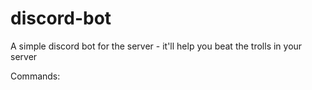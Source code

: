 # discord-bot
A simple discord bot for the server
    - it'll help you beat the trolls in your server

Commands: 

